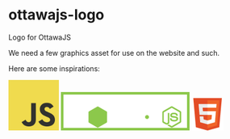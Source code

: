 ottawajs-logo
=============

Logo for OttawaJS

We need a few graphics asset for use on the website and such.

Here are some inspirations:

<img src="./jsconf.jpg"  width="100" alt="JSConf">
<img src="./node.js-logo.png"  width="245" alt="node.js" style="background-color:#46483E; border:5px solid #8CC84B">

<img src="./html5-badge-h-solo.png" alt="HTML5 Powered" title="HTML5 Powered">